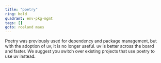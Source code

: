 ```yaml
---
title: "poetry"
ring: hold
quadrant: env-pkg-mgmt
tags: []
goto: roeland maes
---
```


Poetry was previously used for dependency and package management, but with the adoption of uv, it is no longer useful. uv is better across the board and faster. We suggest you switch over existing projects that use poetry to use uv instead.
